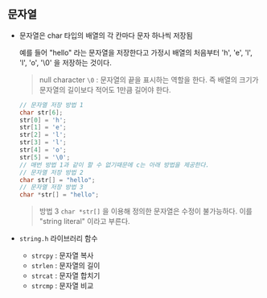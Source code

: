 ## 문자열

- 문자열은 char 타입의 배열의 각 칸마다 문자 하나씩 저장됨

  예를 들어 "hello" 라는 문자열을 저장한다고 가정시 배열의 처음부터 'h', 'e', 'l', 'l', 'o', '\0' 을 저장하는 것이다.

  > null character `\0` : 문자열의 끝을 표시하는 역할을 한다. 즉 배열의 크기가 문자열의 길이보다 적어도 1만큼 길어야 한다. 

  ```` c
  // 문자열 저장 방법 1
  char str[6];
  str[0] = 'h';
  str[1] = 'e';
  str[2] = 'l';
  str[3] = 'l';
  str[4] = 'o';
  str[5] = '\0';
  // 매번 방법 1과 같이 할 수 없기때문에 c는 아래 방법을 제공한다.
  // 문자열 저장 방법 2
  char str[] = "hello";
  // 문자열 저장 방법 3
  char *str[] = "hello";
  ````

  > 방법 3 `char *str[]` 을 이용해 정의한 문자열은 수정이 불가능하다. 이를 "string literal" 이라고 부른다.

- `string.h` 라이브러리 함수
  - `strcpy` : 문자열 복사
  - `strlen` : 문자열의 길이
  - `strcat` : 문자열 합치기
  - `strcmp` : 문자열 비교

